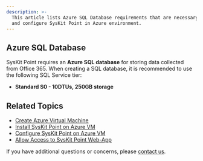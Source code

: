 ```yaml
---
description: >-
  This article lists Azure SQL Database requirements that are necessary to install
  and configure SysKit Point in Azure environment.
---
```


## Azure SQL Database

SysKit Point requires an **Azure SQL database** for storing data collected from Office 365. When creating a SQL database, it is recommended to use the following SQL Service tier:

* **Standard S0 - 10DTUs, 250GB storage**

## Related Topics

* [Create Azure Virtual Machine](create-azure-vm.md)
* [Install SysKit Point on Azure VM](../install-syskit-point-on-azure-vm.md) 
* [Configure SysKit Point on Azure VM](../configure-syskit-point-on-azure-vm.md)
* [Allow Access to SysKit Point Web-App](../allow-access-to-syskit-point-web-app.md)

If you have additional questions or concerns, please [contact us](https://www.syskit.com/contact-us/).